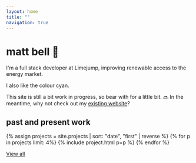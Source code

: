 ```yaml
---
layout: home
title: ""
navigation: true
---
```


# matt bell 🔔

I'm a full stack developer at Limejump, improving renewable access to the
energy market.

I also like the colour cyan.

This site is still a bit work in progress, so bear with for a little bit. 🔜
In the meantime, why not check out my [existing website](https://mbell.me)?

## past and present work

{% assign projects = site.projects | sort: "date", "first" | reverse %}
{% for p in projects limit: 4%}
{% include project.html p=p %}
{% endfor %}

[View all](/projects)
